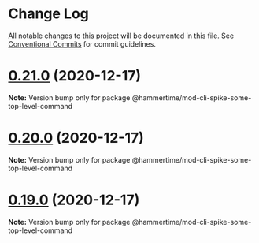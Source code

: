 # Change Log

All notable changes to this project will be documented in this file.
See [Conventional Commits](https://conventionalcommits.org) for commit guidelines.

# [0.21.0](https://github.com/snyk/mod-cli-spike/compare/v0.20.0...v0.21.0) (2020-12-17)

**Note:** Version bump only for package @hammertime/mod-cli-spike-some-top-level-command





# [0.20.0](https://github.com/snyk/mod-cli-spike/compare/v0.19.0...v0.20.0) (2020-12-17)

**Note:** Version bump only for package @hammertime/mod-cli-spike-some-top-level-command





# [0.19.0](https://github.com/snyk/mod-cli-spike/compare/v0.18.0...v0.19.0) (2020-12-17)

**Note:** Version bump only for package @hammertime/mod-cli-spike-some-top-level-command
